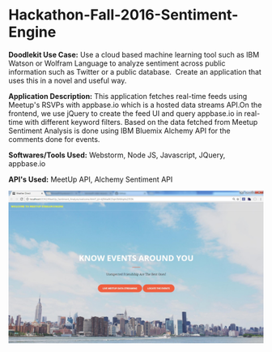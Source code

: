# Hackathon-Fall-2016-Sentiment-Engine

<b>Doodlekit Use Case:</b>
Use a cloud based machine learning tool such as IBM Watson or Wolfram Language to analyze sentiment across public information such as Twitter or a public database.  Create an application that uses this in a novel and useful way.
 
 
<b>Application Description:</b>
This application fetches real-time feeds using Meetup's RSVPs with appbase.io which is a hosted data streams API.On the frontend, we use jQuery to create the feed UI and query appbase.io in real-time with different keyword filters. Based on the data fetched from Meetup Sentiment Analysis is done using IBM Bluemix Alchemy API for the comments done for events.

<b>Softwares/Tools Used:</b> Webstorm, Node JS, Javascript, JQuery, appbase.io

<b>API's Used:</b> MeetUp API, Alchemy Sentiment API

<img src="https://github.com/cmoulika009/Hackathon-Fall-2016-Sentiment-Engine/blob/master/Documentation/Screenshots/Welcome.jpg">
											
